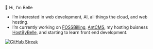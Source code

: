 👋 Hi, I’m Belle
- I’m interested in web development, AI, all things the cloud, and web hosting.
- I’m currently working on [FOSSBilling](https://github.com/FOSSBilling/FOSSBilling), [AntCMS](https://github.com/AntCMS-org/AntCMS), my hosting buisness [HostByBelle](https://hostbybelle.com/), and starting to learn front end development.

[![GitHub Streak](https://streak-stats.demolab.com?user=bellenottelling&theme=dark&hide_border=true)](https://git.io/streak-stats)
